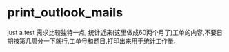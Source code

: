 # print_outlook_mails
just a test
需求比较独特一点, 统计近来(这里做成60两个月了)工单的内容,不要日期按第几周分一下就行,工单号和题目,打印出来用于统计工作量.
